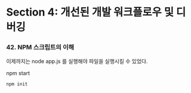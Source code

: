 # Section 4: 개선된 개발 워크플로우 및 디버깅

### 42. NPM 스크립트의 이해
이제까지는 node app.js 를 실행해야 파일을 실행시킬 수 있었다.

npm start
```bash
npm init
```
